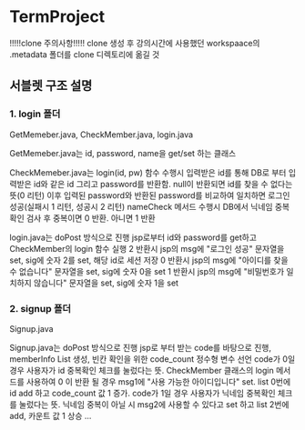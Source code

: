 # TermProject
!!!!!clone 주의사항!!!!!
clone 생성 후 강의시간에 사용했던 workspaace의 .metadata 폴더를 clone 디렉토리에 옮길 것

## 서블렛 구조 설명
### 1. login 폴더
GetMemeber.java, CheckMember.java, login.java

GetMemeber.java는 id, password, name을 get/set 하는 클래스

CheckMemeber.java는 login(id, pw) 함수 수행시 입력받은 id를 통해 DB로 부터 입력받은 id와 같은 id 그리고 password를 반환함.
null이 반환되면 id를 찾을 수 없다는 뜻(0 리턴)
이후 입력된 password와 반환된 password를 비교하여 일치하면 로그인 성공(실패시 1 리턴, 성공시 2 리턴)
nameCheck 메서드 수행시 DB에서 닉네임 중복확인 검사 후 중복이면 0 반환. 아니면 1 반환

login.java는 doPost 방식으로 진행
jsp로부터 id와 password를 get하고 CheckMember의 login 함수 실행
2 반환시 jsp의 msg에 "로그인 성공" 문자열을 set, sig에 숫자 2를 set, 해당 id로 세션 저장
0 반환시 jsp의 msg에 "아이디를 찾을 수 없습니다" 문자열을 set, sig에 숫자 0을 set
1 반환시 jsp의 msg에 "비밀번호가 일치하지 않습니다" 문자열을 set, sig에 숫자 1을 set

### 2. signup 폴더
Signup.java

Signup.java는 doPost 방식으로 진행
jsp로 부터 받는 code를 바탕으로 진행, memberInfo List 생성, 빈칸 확인을 위한 code_count 정수형 변수 선언
code가 0일 경우 사용자가 id 중복확인 체크를 눌렀다는 뜻. CheckMember 클래스의 login 메서드를 사용하여 0 이 반환 될 경우 msg1에 "사용 가능한 아이디입니다" set. list 0번에 id add 하고 code_count 값 1 증가.
code가 1일 경우 사용자가 닉네임 중복확인 체크를 눌렀다는 뜻. 닉네임 중복이 아닐 시 msg2에 사용할 수 있다고 set 하고 list 2번에 add, 카운트 값 1 상승
...